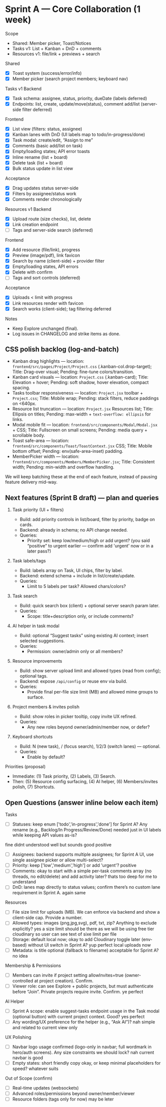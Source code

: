 # Sprint A — Core Collaboration (1 week)

Scope
- Shared: Member picker, Toast/Notices
- Tasks v1: List + Kanban + DnD + comments
- Resources v1: file/link + previews + search

Shared
- [x] Toast system (success/error/info)
- [x] Member picker (search project members; keyboard nav)

Tasks v1
Backend
- [x] Task schema: assignee, status, priority, dueDate (labels deferred)
- [x] Endpoints: list, create, update/move(status), comment add/list (server-side filter deferred)

Frontend
- [x] List view (filters: status, assignee)
- [x] Kanban lanes with DnD (UI labels map to todo/in-progress/done)
- [x] Task modal: create/edit, “Assign to me”
- [x] Comments (basic add/list on task)
- [x] Empty/loading states; API error toasts
- [x] Inline rename (list + board)
- [x] Delete task (list + board)
- [x] Bulk status update in list view

Acceptance
- [x] Drag updates status server-side
- [x] Filters by assignee/status work
- [x] Comments render chronologically

Resources v1
Backend
- [x] Upload route (size checks), list, delete
- [x] Link creation endpoint
- [ ] Tags and server-side search (deferred)

Frontend
- [x] Add resource (file/link), progress
- [x] Preview (image/pdf), link favicon
- [x] Search by name (client-side) + provider filter
- [x] Empty/loading states, API errors
- [x] Delete with confirm
- [ ] Tags and sort controls (deferred)

Acceptance
- [x] Uploads < limit with progress
- [x] Link resources render with favicon
- [x] Search works (client-side); tag filtering deferred

Notes
- Keep Explore unchanged (final).
- Log issues in CHANGELOG and strike items as done.

## CSS polish backlog (log-and-batch)
- Kanban drag highlights — location: `frontend/src/pages/Project/Project.css` (.kanban-col.drop-target); Title: Drag-over visual; Pending: fine-tune colors/transition.
- Kanban card visuals — location: `Project.css` (.kanban-card); Title: Elevation + hover; Pending: soft shadow, hover elevation, compact spacing.
- Tasks toolbar responsiveness — location: `Project.jsx` toolbar + `Project.css`; Title: Mobile wrap; Pending: stack filters, reduce paddings on <640px.
- Resource list truncation — location: `Project.jsx` Resources list; Title: Ellipsis on titles; Pending: max-width + `text-overflow: ellipsis` for links.
- Modal mobile fit — location: `frontend/src/components/Modal/Modal.jsx` + CSS; Title: Fullscreen on small screens; Pending: media query + scrollable body.
- Toast safe-area — location: `frontend/src/components/Toast/ToastContext.jsx` CSS; Title: Mobile bottom offset; Pending: env(safe-area-inset) padding.
- MemberPicker width — location: `frontend/src/components/Members/MemberPicker.jsx`; Title: Consistent width; Pending: min-width and overflow handling.

We will keep batching these at the end of each feature, instead of pausing feature delivery mid-way.

## Next features (Sprint B draft) — plan and queries

1) Task priority (UI + filters)
	 - Build: add priority controls in list/board, filter by priority, badge on cards.
	 - Backend: already in schema; no API change needed.
	 - Queries:
		 - Priority set: keep low/medium/high or add urgent? (you said “positive” to urgent earlier — confirm add 'urgent' now or in a later pass?)

2) Task labels/tags
	 - Build: labels array on Task, UI chips, filter by label.
	 - Backend: extend schema + include in list/create/update.
	 - Queries:
		 - Limit to 5 labels per task? Allowed chars/colors?

3) Task search
	 - Build: quick search box (client) + optional server search param later.
	 - Queries:
		 - Scope: title+description only, or include comments?

4) AI helper in task modal
	 - Build: optional “Suggest tasks” using existing AI context; insert selected suggestions.
	 - Queries:
		 - Permission: owner/admin only or all members?

5) Resource improvements
	 - Build: show server upload limit and allowed types (read from config); optional tags.
	 - Backend: expose `/api/config` or reuse env via build.
	 - Queries:
		 - Provide final per-file size limit (MB) and allowed mime groups to surface.

6) Project members & invites polish
	 - Build: show roles in picker tooltip, copy invite UX refined.
	 - Queries:
		 - Any new roles beyond owner/admin/member now, or defer?

7) Keyboard shortcuts
	 - Build: N (new task), / (focus search), 1/2/3 (switch lanes) — optional.
	 - Queries:
		 - Enable by default?

Priorities (proposal)
- Immediate: (1) Task priority, (2) Labels, (3) Search.
- Then: (5) Resource config surfacing, (4) AI helper, (6) Members/invites polish, (7) Shortcuts.

## Open Questions (answer inline below each item)

Tasks
- [ ] Statuses: keep enum ['todo','in-progress','done'] for Sprint A? Any rename (e.g., Backlog/In Progress/Review/Done) needed just in UI labels while keeping API values as-is?   

fine 
didnt understood well but sounds good positive 
- [ ] Assignees: backend supports multiple assignees; for Sprint A UI, use single assignee picker or allow multi-select?
- [ ] Priority: keep ['low','medium','high'] or add 'urgent'? positive 
- [ ] Comments: okay to start with a simple per-task comments array (no threads, no edit/delete) and add activity later? thats too deep for me to understand 
- [ ] DnD: lanes map directly to status values; confirm there’s no custom lane requirement in Sprint A. again same 

Resources
- [ ] File size limit for uploads (MB). We can enforce via backend and show a client-side cap. Provide a number.
- [ ] Allowed types: images (png,jpg,svg), pdf, txt, zip? Anything to exclude explicitly? yes a size limit should be there as we will be using free tier cloudinary so user can see text of sixe limit per file 
- [ ] Storage: default local now; okay to add Cloudinary toggle later (env-based) without UI switch in Sprint A? yup perfect local uploads now 
- [ ] Metadata: is title optional (fallback to filename) acceptable for Sprint A? no idea

Membership & Permissions
- [ ] Members can invite if project setting allowInvites=true (owner-controlled at project creation). Confirm.
- [ ] Viewer role: can see Explore + public projects, but must authenticate before “Join”. Private projects require invite. Confirm. ye perfect 

AI Helper
- [ ] Sprint A scope: enable suggest-tasks endpoint usage in the Task modal (optional button) with current project context. Good?  yes perfect 
- [ ] Any wording/UX preference for the helper (e.g., “Ask AI”)? nah simple and related to current view only 

UX Polishing
- [ ] Navbar logo usage confirmed (logo-only in navbar; full wordmark in hero/auth screens). Any size constraints we should lock? nah current navbar is good 
- [ ] Empty states: short friendly copy okay, or keep minimal placeholders for speed? whatever suits

Out of Scope (confirm)
- [ ] Real-time updates (websockets)
- [ ] Advanced roles/permissions beyond owner/member/viewer
- [ ] Resource folders (tags only for now) may be leter 
